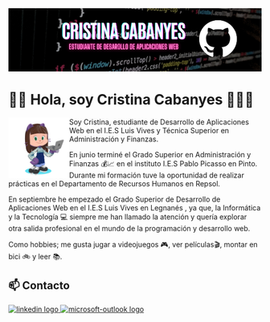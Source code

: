 <img src="./imgs/gh-header-canvasbanner.png" alt="Banner" borderRadius='1rem' boxShadow = '0 3px 10px rgba(0,0,0,0.3)' align="center">

# 👋🏻 Hola, soy Cristina Cabanyes 👩🏻‍💻

<img src="./imgs/cristina2201-octocat-rotating.gif" width=24% align=left />

Soy Cristina, estudiante de Desarrollo de Aplicaciones Web en el I.E.S Luis Vives y Técnica Superior en Administración y Finanzas.

En junio terminé el Grado Superior en Administración y Finanzas 💰📈 en el instituto I.E.S Pablo Picasso en Pinto. 
Durante mi formación tuve la oportunidad de realizar prácticas en el Departamento de Recursos Humanos en Repsol. 

En septiembre he empezado el Grado Superior de Desarrollo de Aplicaciones Web en el I.E.S Luis Vives en Legnanés , ya que, la Informática y la Tecnología 💻 siempre me han llamado la atención y quería explorar otra salida profesional en el mundo de la programación y desarrollo web.

Como hobbies; me gusta jugar a videojuegos 🎮, ver películas🎬, montar en bici 🚲 y leer 📚.

<h2 align="left">📫 Contacto</h2>
<p align="left">
  <a href="https://www.linkedin.com/in/cristina-cabanyes-mu%C3%B1oz/" target="_blank">
    <img src="https://raw.githubusercontent.com/maurodesouza/profile-readme-generator/master/src/assets/icons/social/linkedin/default.svg" width="52" height="40" alt="linkedin logo"  />
  </a>
  <a href="mailto:cristina.cabanyes@alumno.iesluisvives.org" target="_blank">
    <img src="https://raw.githubusercontent.com/maurodesouza/profile-readme-generator/master/src/assets/icons/social/microsoft-outlook/default.svg" width="52" height="40" alt="microsoft-outlook logo"  />
  </a>
</div>

###
